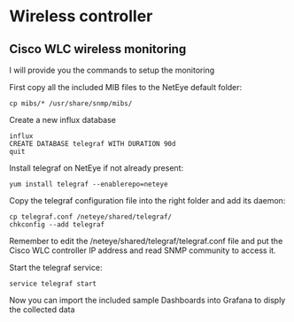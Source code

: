 # Wireless controller
## Cisco WLC wireless monitoring
I will provide you the commands to setup the monitoring

First copy all the included MIB files to the NetEye default folder:
```
cp mibs/* /usr/share/snmp/mibs/
```

Create a new influx database
```
influx
CREATE DATABASE telegraf WITH DURATION 90d
quit
```

Install telegraf on NetEye if not already present:
```
yum install telegraf --enablerepo=neteye
```

Copy the telegraf configuration file into the right folder and add its daemon:
```
cp telegraf.conf /neteye/shared/telegraf/
chkconfig --add telegraf
```

Remember to edit the /neteye/shared/telegraf/telegraf.conf file and put the Cisco WLC controller IP address and read SNMP community to access it.


Start the telegraf service:
```
service telegraf start
```

Now you can import the included sample Dashboards into Grafana to disply the collected data
